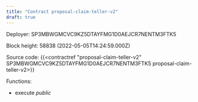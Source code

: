 ```yaml
---
title: "Contract proposal-claim-teller-v2"
draft: true
---
```

Deployer: SP3MBWGMCVC9KZ5DTAYFMG1D0AEJCR7NENTM3FTK5


 



Block height: 58838 (2022-05-05T14:24:59.000Z)

Source code: {{<contractref "proposal-claim-teller-v2" SP3MBWGMCVC9KZ5DTAYFMG1D0AEJCR7NENTM3FTK5 proposal-claim-teller-v2>}}

Functions:

* execute _public_
